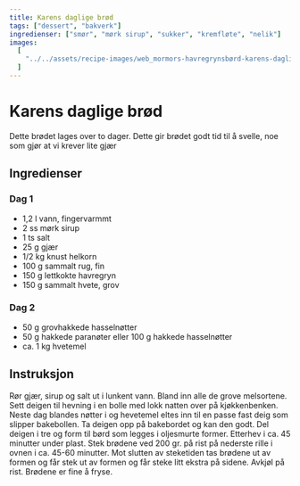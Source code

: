 ```yaml
---
title: Karens daglige brød
tags: ["dessert", "bakverk"]
ingredienser: ["smør", "mørk sirup", "sukker", "kremfløte", "nelik"]
images:
  [
    "../../assets/recipe-images/web_mormors-havregrynsbørd-karens-daglige-brød.jpg",
  ]
---
```


# Karens daglige brød

Dette brødet lages over to dager. Dette gir brødet godt tid til å svelle, noe som gjør at vi krever lite gjær

## Ingredienser

### Dag 1

- 1,2 l vann, fingervarmmt
- 2 ss mørk sirup
- 1 ts salt
- 25 g gjær
- 1/2 kg knust helkorn
- 100 g sammalt rug, fin
- 150 g lettkokte havregryn
- 150 g sammalt hvete, grov

### Dag 2

- 50 g grovhakkede hasselnøtter
- 50 g hakkede paranøter eller 100 g hakkede hasselnøtter
- ca. 1 kg hvetemel

## Instruksjon

Rør gjær, sirup og salt ut i lunkent vann. Bland inn alle de grove melsortene. Sett deigen til hevning i en bolle med lokk natten over på kjøkkenbenken. Neste dag blandes nøtter i og hevetemel eltes inn til en passe fast deig som slipper bakebollen. Ta deigen opp på bakebordet og kan den godt. Del deigen i tre og form til børd som legges i oljesmurte former. Etterhev i ca. 45 minutter under plast. Stek brødene ved 200 gr. på rist på nederste rille i ovnen i ca. 45-60 minutter. Mot slutten av steketiden tas brødene ut av formen og får stek ut av formen og får steke litt ekstra på sidene. Avkjøl på rist. Brødene er fine å fryse.
